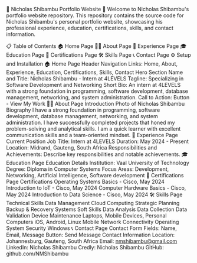 🌟 Nicholas Shibambu Portfolio Website 🌟
Welcome to Nicholas Shibambu's portfolio website repository. This repository contains the source code for Nicholas Shibambu's personal portfolio website, showcasing his professional experience, education, certifications, skills, and contact information.

📋 Table of Contents
🏠 Home Page
👨‍💻 About Page
💼 Experience Page
🎓 Education Page
📜 Certifications Page
🛠️ Skills Page
📞 Contact Page
⚙️ Setup and Installation
🏠 Home Page
Header
Navigation Links: Home, About, Experience, Education, Certifications, Skills, Contact
Hero Section
Name and Title: Nicholas Shibambu - Intern at 4LEVELS
Tagline: Specializing in Software Development and Networking
Short Bio: An intern at 4LEVELS with a strong foundation in programming, software development, database management, networking, and system administration.
Call to Action: Button - View My Work
👨‍💻 About Page
Introduction
Photo of Nicholas Shibambu
Biography
I have a strong foundation in programming, software development, database management, networking, and system administration. I have successfully completed projects that honed my problem-solving and analytical skills. I am a quick learner with excellent communication skills and a team-oriented mindset.
💼 Experience Page
Current Position
Job Title: Intern at 4LEVELS
Duration: May 2024 - Present
Location: Midrand, Gauteng, South Africa
Responsibilities and Achievements: Describe key responsibilities and notable achievements.
🎓 Education Page
Education Details
Institution: Vaal University of Technology
Degree: Diploma in Computer Systems
Focus Areas: Development, Networking, Artificial Intelligence, Software development
📜 Certifications Page
Certifications
Operating Systems Basics - Cisco, May 2024
Introduction to IoT - Cisco, May 2024
Computer Hardware Basics - Cisco, May 2024
Introduction to Data Science - Cisco, May 2024
🛠️ Skills Page
Technical Skills
Data Management
Cloud Computing
Strategic Planning
Backup & Recovery Systems
Soft Skills
Data Analysis
Data Collection
Data Validation
Device Maintenance
Laptops, Mobile Devices, Personal Computers
iOS, Android, Linux
Mobile Network Connectivity
Operating System Security
Windows
📞 Contact Page
Contact Form
Fields: Name, Email, Message
Button: Send Message
Contact Information
Location: Johannesburg, Gauteng, South Africa
Email: nmshibambu@gmail.com
LinkedIn: Nicholas Shibambu
Credly: Nicholas Shibambu
GitHub: github.com/NMShibambu
